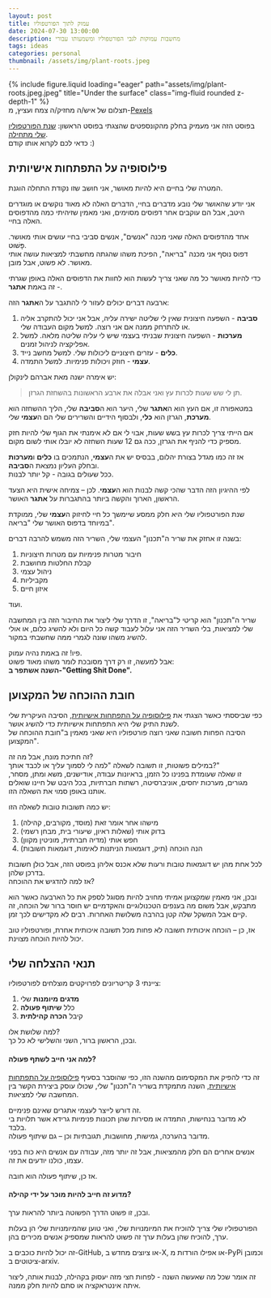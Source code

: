 ```yaml
---
layout: post
title: עמוק לתוך הפורטפוליו
date: 2024-07-30 13:00:00
description: מחשבות עמוקות לגבי הפורטפוליו ומשמעותו עבורי
tags: ideas
categories: personal
thumbnail: /assets/img/plant-roots.jpeg
---
```


<div class="row">
    <div class="col-sm mt-3 mt-md-0">
        {% include figure.liquid loading="eager" path="assets/img/plant-roots.jpeg.jpeg" title="Under the surface" class="img-fluid rounded z-depth-1" %}
    </div>
</div>
<div class="caption">
    תצלום של איש/ה מחזיק/ה צמח ועציץ, מ-<a href="https://www.pexels.com/photo/close-up-photo-of-a-person-holding-plant-and-a-pot-4751968/">Pexels</a>
</div>

בפוסט הזה אני מעמיק בחלק מהקונספטים שהצגתי בפוסט הראשון: [שנת הפורטפוליו שלי מתחילה](../portfolio-start).  
כדאי לכם לקרוא אותו קודם :)

## פילוסופיה על התפתחות אישיותית

המטרה שלי בחיים היא להיות מאושר, אני חושב שזו נקודת התחלה הוגנת.

אני יודע שהאושר שלי נובע מדברים בחיי, הדברים האלה לא מאוד נוקשים או מוגדרים היטב, אבל הם עוקבים אחר דפוסים מסוימים, ואני מאמין שזיהיתי כמה מהדפוסים האלה בחיי.

אחד מהדפוסים האלה שאני מכנה "אנשים", אנשים סביבי בחיי עושים אותי מאושר. פָּשׁוּט.  
דפוס נוסף אני מכנה "בריאה", הפיכת משהו שהגתה מחשבתי למציאות עושה אותי מאושר. לא פשוט, אבל מובן.

כדי להיות מאושר כל מה שאני צריך לעשות הוא לחוות את הדפוסים האלה באופן שגרתי - זה באמת **אתגר**.

ארבעה דברים יכולים לעזור לי להתגבר על ה**אתגר** הזה:

1. **סביבה** - השפעה חיצונית שאין לי שליטה ישירה עליה, אבל אני יכול להתקרב אליה או להתרחק ממנה אם אני רוצה. למשל מקום העבודה שלי.
2. **מערכות** - השפעה חיצונית שבניתי בעצמי שיש לי עליה שליטה מלאה. למשל אפליקציה לניהול זמנים.
3. **כלים** - עזרים חיצוניים ליכולות שלי. למשל מחשב נייד.
4. **עצמי** - חוזק ויכולות פנימיות. למשל התמדה.

יש אימרה ישנה מאת אברהם לינקולן:

> תן לי שש שעות לכרות עץ ואני אבלה את ארבע הראשונות בהשחזת הגרזן.

במטאפורה זו, אם העץ הוא ה**אתגר** שלי, היער הוא ה**סביבה** שלי, הליך ההשחזה הוא **מערכת**, הגרזן הוא **כלי**, ולבסוף הידיים והשרירים שלי הם ה**עצמי** שלי.

אם הייתי צריך לכרות עץ בשש שעות, אבוי לי אם לא אימנתי את הגוף שלי להיות חזק מספיק כדי להניף את הגרזן, ככה גם 12 שעות השחזה לא יובלו אותי לשום מקום.

אז זה כמו מגדל בצורת יהלום, בבסיס יש את ה**עצמי**, הנתמכים בו **כלים** ו**מערכות** ובחלק העליון נמצאת ה**סביבה**.  
ככל שעולים בגובה - קל יותר לבנות.

לפי ההיגיון הזה הדבר שהכי קשה לבנות הוא ה**עצמי**. לכן – צמיחה אישית היא הצעד הראשון, הארוך והקשה ביותר בהתגברות על **אתגר** האושר.

שנת הפורטפוליו שלי היא חלק ממסע שיימשך כל חיי לחיזוק ה**עצמי** שלי, ממוקדת במיוחד בדפוס האושר שלי "בריאה".

בשנה זו אחזק את שריר ה"תכנון" העצמי שלי, השריר הזה משמש להרבה דברים:

1. חיבור מטרות פנימיות עם מטרות חיצוניות
2. קבלת החלטות מחושבת
3. ניהול עצמי
4. מקביליות
5. איזון חיים

ועוד.

שריר ה"תכנון" הוא קריטי ל"בריאה", זו הדרך שלי ליצור את החיבור הזה בין המחשבה שלי למציאות, בלי השריר הזה אני עלול לעבוד קשה כל היום ולא להשיג כלום, או אולי להשיג משהו שונה לגמרי ממה שחשבתי במקור.

פיו! זה באמת נהיה עמוק.  
אבל למעשה, זו רק דרך מסובכת לומר משהו מאוד פשוט:  
**השנה אשתפר ב-"Getting Shit Done".**

## חובת ההוכחה של המקצוען

כפי שביססתי כאשר הצגתי את [פילוסופיה על התפתחות אישיותית](#פילוסופיה-על-התפתחות-אישיותית), הסיבה העיקרית שלי לשנת התיק שלי היא התפתחות אישיותית כדי להשיג אושר.  
הסיבה הפחות חשובה שאני רוצה פורטפוליו היא שאני מאמין ב"חובת ההוכחה של המקצוען".

זה חתיכת מונח, אבל מה זה?  
במילים פשוטות, זו תשובה לשאלה "למה לי לסמוך עליך או לכבד אותך?"  
זו שאלה שעומדת בפנינו כל הזמן, בראיונות עבודה, אודישנים, משא ומתן, מסחר, מגורים, מערכות יחסים, אוניברסיטה, רשתות חברתיות, בכל היבט של חיינו שואלים אותנו באופן סמוי את השאלה הזו.

יש כמה תשובות טובות לשאלה הזו:

1. מישהו אחר אומר זאת (מוסד, מקורבים, קהילה)
2. בדוק אותי (שאלות ראיון, שיעורי בית, מבחן רשמי)
3. חפש אותי (מדיה חברתית, מוניטין מקוון)
4. הנה הוכחה (תיק, דוגמאות הניתנות לאימות, דוגמאות חשובות)

לכל אחת מהן יש דוגמאות טובות ורעות שלא אכנס אליהן בפוסט הזה, אבל כולן חשובות בדרכן שלהן.  
אז למה להדגיש את ההוכחה?

ובכן, אני מאמין שמקצוען אמיתי מחויב להיות מסוגל לספק את כל הארבעה כאשר הוא מתבקש, אבל משום מה בענפים הטכנולוגיים והאקדמיים יש חוסר ברור של הוכחה, זה קיים אבל המשקל שלה קטן בהרבה משלושת האחרות. רבים לא מקדישים לכך זמן.

אז, כן – הוכחה איכותית חשובה לא פחות מכל תשובה איכותית אחרת, ופורטפוליו טוב יכול להיות הוכחה מצוינת.

## תנאי ההצלחה שלי

ציינתי 3 קריטריונים לפרויקטים מוצלחים לפורטפוליו:

1. **מדגים מיומנות** שלי
2. כלל **שיתוף פעולה**
3. קיבל **הכרה קהילתית**

למה שלושת אלו?  
ובכן, הראשון ברור, השני והשלישי לא כל כך.

#### למה אני חייב לשתף פעולה?

זה כדי להפיק את המקסימום מהשנה הזו, כפי שהוסבר בסעיף [פילוסופיה על התפתחות אישיותית](#פילוסופיה-על-התפתחות-אישיותית), השנה מתמקדת בשריר ה"תכנון" שלי, שכולו עוסק ביצירת הקשר בין המחשבה שלי למציאות.

זה דורש לייצר לעצמי אתגרים שאינם פנימיים.  
לא מדובר בנחישות, התמדה או מסירות שהן תכונות פנימיות גרידא אשר תלויות בי בלבד.  
מדובר בהערכה, גמישות, מחושבות, תגובתיות וכן – גם שיתוף פעולה.

אנשים אחרים הם חלק מהמציאות, אבל זה יותר מזה, עבודה עם אנשים היא כוח בפני עצמו, כולנו יודעים את זה.

אז כן, שיתוף פעולה הוא חובה.

#### מדוע זה חייב להיות מוכר על ידי קהילה?

ובכן, זו פשוט הדרך הפשוטה ביותר להראות ערך.

הפורטפוליו שלי צריך להוכיח את המיומנויות שלי, ואני טוען שהמיומנויות שלי הן בעלות ערך, להוכיח שהן בעלות ערך זה פשוט להראות שמספיק אנשים מכירים בהן.

זה יכול להיות כוכבים ב-GitHub, או ציוצים מחדש ב-X, או אפילו הורדות מ-PyPi וכמובן ציטוטים ב-arxiv.

זה אומר שכל מה שאעשה השנה - לפחות חצי מזה יעסוק בקהילה, לבנות אותה, ליצור איתה אינטראקציה או סתם להיות חלק ממנה.
